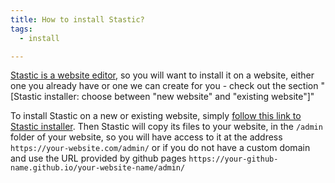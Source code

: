 ```yaml
---
title: How to install Stastic?
tags:
  - install

---
```

[Stastic is a website editor](https://www.stastic.net), so you will want to install it on a website, either one you already have or one we can create for you - check out the section "[Stastic installer: choose between "new website" and "existing website"]"

To install Stastic on a new or existing website, simply [follow this link to Stastic installer](https://stastic.net). Then Stastic will copy its files to your website, in the `/admin` folder of your website, so you will have access to it at the address `https://your-website.com/admin/` or if you do not have a custom domain and use the URL provided by github pages  `https://your-github-name.github.io/your-website-name/admin/`


